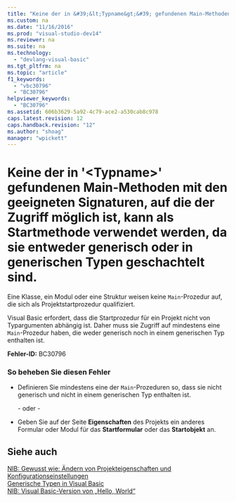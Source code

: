 ```yaml
---
title: "Keine der in &#39;&lt;Typname&gt;&#39; gefundenen Main-Methoden mit den geeigneten Signaturen, auf die der Zugriff m&#246;glich ist, kann als Startmethode verwendet werden, da sie entweder generisch oder in generischen Typen geschachtelt sind."
ms.custom: na
ms.date: "11/16/2016"
ms.prod: "visual-studio-dev14"
ms.reviewer: na
ms.suite: na
ms.technology: 
  - "devlang-visual-basic"
ms.tgt_pltfrm: na
ms.topic: "article"
f1_keywords: 
  - "vbc30796"
  - "BC30796"
helpviewer_keywords: 
  - "BC30796"
ms.assetid: 606b3629-5a92-4c79-ace2-a530cab8c978
caps.latest.revision: 12
caps.handback.revision: "12"
ms.author: "shoag"
manager: "wpickett"
---
```

# Keine der in &#39;&lt;Typname&gt;&#39; gefundenen Main-Methoden mit den geeigneten Signaturen, auf die der Zugriff m&#246;glich ist, kann als Startmethode verwendet werden, da sie entweder generisch oder in generischen Typen geschachtelt sind.
Eine Klasse, ein Modul oder eine Struktur weisen keine `Main`\-Prozedur auf, die sich als Projektstartprozedur qualifiziert.  
  
 Visual Basic erfordert, dass die Startprozedur für ein Projekt nicht von Typargumenten abhängig ist. Daher muss sie Zugriff auf mindestens eine `Main`\-Prozedur haben, die weder generisch noch in einem generischen Typ enthalten ist.  
  
 **Fehler\-ID:** BC30796  
  
### So beheben Sie diesen Fehler  
  
-   Definieren Sie mindestens eine der `Main`\-Prozeduren so, dass sie nicht generisch und nicht in einem generischen Typ enthalten ist.  
  
     \- oder \-  
  
-   Geben Sie auf der Seite **Eigenschaften** des Projekts ein anderes Formular oder Modul für das **Startformular** oder das **Startobjekt** an.  
  
## Siehe auch  
 [NIB: Gewusst wie: Ändern von Projekteigenschaften und Konfigurationseinstellungen](assetId:///e7184bc5-2f2b-4b4f-aa9a-3ecfcbc48b67)   
 [Generische Typen in Visual Basic](../Topic/Generic%20Types%20in%20Visual%20Basic%20\(Visual%20Basic\).md)   
 [NIB: Visual Basic\-Version von „Hello, World“](assetId:///9d030b60-e148-4366-a462-69532f02294c)